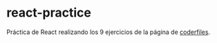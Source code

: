 # react-practice
Práctica de React realizando los 9 ejercicios de la página de [coderfiles](https://coderfiles.dev/blog/reactjs-coding-exercises/).